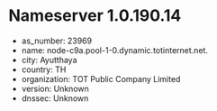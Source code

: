 # Nameserver 1.0.190.14

* as_number: 23969
* name: node-c9a.pool-1-0.dynamic.totinternet.net.
* city: Ayutthaya
* country: TH
* organization: TOT Public Company Limited
* version: Unknown
* dnssec: Unknown
